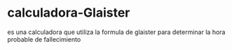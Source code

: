 # calculadora-Glaister
es una calculadora que utiliza la formula de glaister para determinar la hora probable de fallecimiento
